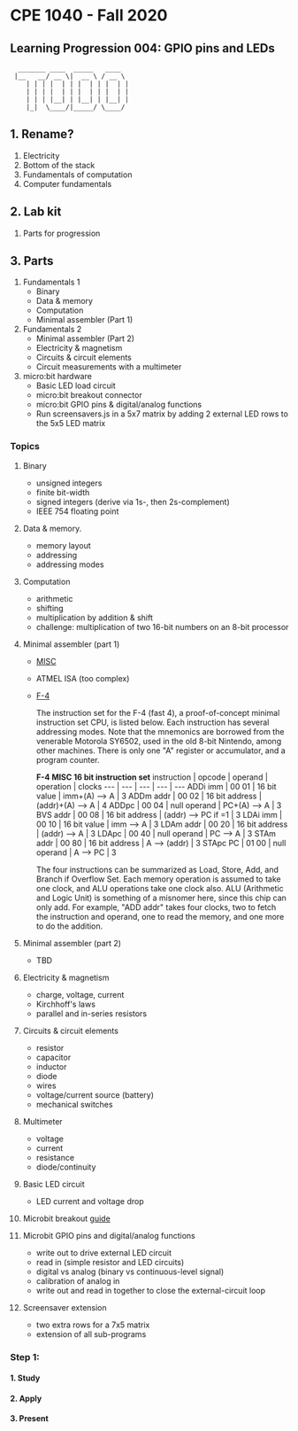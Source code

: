 # CPE 1040 - Fall 2020

## Learning Progression 004: GPIO pins and LEDs

```
  _______ ____  _____   ____  
 |__   __/ __ \|  __ \ / __ \ 
    | | | |  | | |  | | |  | |
    | | | |  | | |  | | |  | |
    | | | |__| | |__| | |__| |
    |_|  \____/|_____/ \____/ 
```                              
## 1. Rename?
1. Electricity  
2. Bottom of the stack  
3. Fundamentals of computation  
4. Computer fundamentals  

## 2. Lab kit
1. Parts for progression  

## 3. Parts
1. Fundamentals 1
   - Binary
   - Data & memory
   - Computation
   - Minimal assembler (Part 1)
2. Fundamentals 2
   - Minimal assembler (Part 2)
   - Electricity & magnetism
   - Circuits & circuit elements
   - Circuit measurements with a multimeter
3. micro:bit hardware
   - Basic LED load circuit
   - micro:bit breakout connector
   - micro:bit GPIO pins & digital/analog functions
   - Run screensavers.js in a 5x7 matrix by adding 2 external LED rows to the 5x5 LED matrix


### Topics

1. Binary  
   - unsigned integers   
   - finite bit-width   
   - signed integers (derive via 1s-, then 2s-complement)  
   - IEEE 754 floating point  

2. Data & memory.  
   - memory layout  
   - addressing  
   - addressing modes  

3. Computation
   - arithmetic    
   - shifting   
   - multiplication by addition & shift  
   - challenge: multiplication of two 16-bit numbers on an 8-bit processor  

4. Minimal assembler (part 1)  
   - [MISC](https://www.google.com/search?q=misc+instruction+set)    
   - ATMEL ISA (too complex)  
   - [F-4](http://www.dakeng.com/misc.html)  
     
     The instruction set for the F-4 (fast 4), a proof-of-concept minimal instruction set CPU, is listed below.  Each instruction has several addressing modes. Note that the mnemonics are borrowed from the venerable Motorola SY6502, used in the old 8-bit Nintendo, among other machines.  There is only one "A" register or accumulator, and a program counter.

     **F-4 MISC 16 bit instruction set**
     instruction | opcode | operand | operation | clocks
     --- | --- | --- | --- | ---
     ADDi imm | 00 01 | 16 bit value | imm+(A) --> A | 3
     ADDm addr | 00 02 | 16 bit address | (addr)+(A) --> A | 4
     ADDpc | 00 04 | null operand | PC+(A) --> A | 3
     BVS addr | 00 08 | 16 bit address | (addr) --> PC if <v>=1 | 3
     LDAi imm | 00 10 | 16 bit value | imm --> A | 3
     LDAm addr | 00 20 | 16 bit address | (addr) --> A | 3
     LDApc | 00 40 | null operand | PC --> A | 3
     STAm addr | 00 80 | 16 bit address | A --> (addr) | 3
     STApc PC | 01 00 | null operand | A --> PC | 3
  
     The four instructions can be summarized as Load, Store, Add, and Branch if Overflow Set.  Each memory operation is assumed to take one clock, and ALU operations take one clock also.  ALU (Arithmetic and Logic Unit) is something of a misnomer here, since this chip can only add.  For example, "ADD addr" takes four clocks, two to fetch the instruction and operand, one to read the memory, and one more to do the addition.

5. Minimal assembler (part 2)  
   - TBD
   
6. Electricity & magnetism
   - charge, voltage, current
   - Kirchhoff's laws  
   - parallel and in-series resistors  

7. Circuits & circuit elements  
   - resistor  
   - capacitor  
   - inductor  
   - diode  
   - wires  
   - voltage/current source (battery)  
   - mechanical switches  

8. Multimeter  
   - voltage  
   - current  
   - resistance  
   - diode/continuity  

9. Basic LED circuit  
   - LED current and voltage drop  

10. Microbit breakout [guide](https://learn.sparkfun.com/tutorials/microbit-breakout-board-hookup-guide?_ga=2.103632514.348660827.1599098328-1062375953.1592240158)  
11. Microbit GPIO pins and digital/analog functions  
    - write out to drive external LED circuit
    - read in (simple resistor and LED circuits)
    - digital vs analog (binary vs continuous-level signal)
    - calibration of analog in
    - write out and read in together to close the external-circuit loop

12. Screensaver extension   
    - two extra rows for a 7x5 matrix   
    - extension of all sub-programs  


### Step 1:   

#### 1. Study

#### 2. Apply

#### 3. Present

